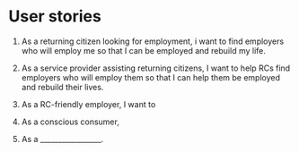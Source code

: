 User stories
=============


1. As a returning citizen looking for employment, i want to find employers who will employ me so that I can be employed and rebuild my life.

2. As a service provider assisting returning citizens, I want to help RCs find employers who will employ them so that I can help them be employed and rebuild their lives.

3. As a RC-friendly employer, I want to 

4. As a conscious consumer,

5. As a _________________.
